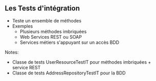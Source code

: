 ## Les Tests d'intégration

* Teste un ensemble de méthodes <!-- .element: class="fragment" -->
* Exemples <!-- .element: class="fragment" -->
  * Plusieurs méthodes imbriquées<!-- .element: class="fragment" -->
  * Web Services REST ou SOAP<!-- .element: class="fragment" -->
  * Services métiers s'appuyant sur un accès BDD<!-- .element: class="fragment" -->

Notes:
* Classe de tests UserResourceTestIT pour méthodes imbriquées + service REST
* Classe de tests AddressRepositoryTestIT pour la BDD